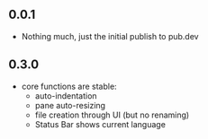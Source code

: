 ## 0.0.1

* Nothing much, just the initial publish to pub.dev

## 0.3.0

* core functions are stable:
    * auto-indentation
    * pane auto-resizing
    * file creation through UI (but no renaming)
    * Status Bar shows current language
